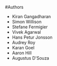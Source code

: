#Authors

* Kiran Gangadharan
* Simon Willison
* Stefane Fermigier
* Vivek Agarwal
* Hans Petur Jonsson
* Audrey Roy
* Karan Goel
* Aaron Hill
* Augustus D'Souza
